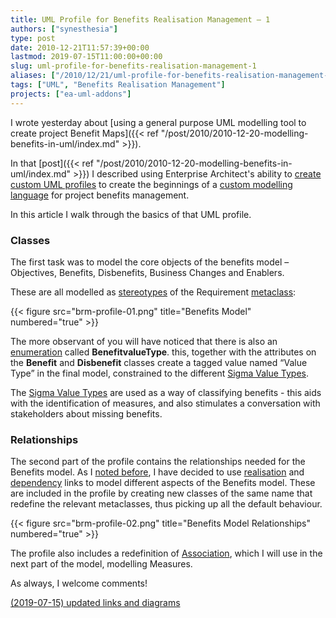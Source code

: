 ```yaml
---
title: UML Profile for Benefits Realisation Management – 1
authors: ["synesthesia"]
type: post
date: 2010-12-21T11:57:39+00:00
lastmod: 2019-07-15T11:00:00+00:00
slug: uml-profile-for-benefits-realisation-management-1
aliases: ["/2010/12/21/uml-profile-for-benefits-realisation-management-1/"]
tags: ["UML", "Benefits Realisation Management"]
projects: ["ea-uml-addons"]
---
```

I wrote yesterday about [using a general purpose UML modelling tool to create project Benefit Maps]({{< ref "/post/2010/2010-12-20-modelling-benefits-in-uml/index.md" >}}).

In that [post]({{< ref "/post/2010/2010-12-20-modelling-benefits-in-uml/index.md" >}}) I described using Enterprise Architect's ability to [create custom UML profiles](https://sparxsystems.com/enterprise_architect_user_guide/14.0/modeling_tools/umlprofiles_2.html) to create the beginnings of a [custom modelling language]( https://sparxsystems.com/enterprise_architect_user_guide/14.0/modeling_tools/umlprofiles_2.html) for project benefits management.

In this article I walk through the basics of that UML profile.

### Classes

The first task was to model the core objects of the benefits model – Objectives, Benefits, Disbenefits, Business Changes and Enablers.

These are all modelled as [stereotypes]( http://www.uml-diagrams.org/profile-diagrams.html#stereotype) of the Requirement [metaclass](http://www.uml-diagrams.org/profile-diagrams.html#metaclass):

{{< figure src="brm-profile-01.png" title="Benefits Model" numbered="true" >}}

The more observant of you will have noticed that there is also an [enumeration](https://sparxsystems.com/enterprise_architect_user_guide/14.0/modeling_tools/addingenumerationstagstost.html) called **BenefitvalueType**. this, together with the attributes on the **Benefit** and **Disbenefit** classes create a tagged value named “Value Type” in the final model, constrained to the different [Sigma Value Types](https://books.google.co.uk/books?id=2IfFQY_XrfAC&lpg=PA113&ots=r5fdUWFy3k&pg=PA113&redir_esc=y#v=onepage&q=sigma%20benefit%20value%20types&f=false).

The [Sigma Value Types](https://books.google.co.uk/books?id=2IfFQY_XrfAC&lpg=PA113&ots=r5fdUWFy3k&pg=PA113&redir_esc=y#v=onepage&q=sigma%20benefit%20value%20types&f=false) are used as a way of classifying benefits - this aids with the identification of measures, and also stimulates a conversation with stakeholders about missing benefits.

### Relationships

The second part of the profile contains the relationships needed for the Benefits model. As I [noted before](/2010/12/20/modelling-benefits-in-uml/), I have decided to use [realisation](https://www.uml-diagrams.org/abstraction.html) and [dependency](https://www.uml-diagrams.org/dependency.html?context=class-diagrams) links to model different aspects of the Benefits model. These are included in the profile by creating new classes of the same name that redefine the relevant metaclasses, thus picking up all the default behaviour.

{{< figure src="brm-profile-02.png" title="Benefits Model Relationships" numbered="true" >}}

The profile also includes a redefinition of [Association](https://www.uml-diagrams.org/association.html?context=class-diagrams), which I will use in the next part of the model, modelling Measures.

As always, I welcome comments!

<ins datetime="2019-07-15">(2019-07-15) updated links and diagrams</ins>

 [1]: /2010/12/20/modelling-benefits-in-uml/
 [2]: http://www.sparxsystems.com/enterprise_architect_user_guide/8.0/modeling_languages/umlprofiles_2.html
 [3]: http://www.sparxsystems.com/enterprise_architect_user_guide/8.0/modeling_languages/extending_uml.html
 [4]: http://www.uml-diagrams.org/profile-diagrams.html#stereotype
 [5]: http://www.uml-diagrams.org/profile-diagrams.html#metaclass
 [6]: http://publib.boulder.ibm.com/infocenter/rtnlhelp/v6r0m0/index.jsp?topic=/com.ibm.xtools.modeler.doc/topics/cenum.html
 [7]: http://www.uml-diagrams.org/profile-diagrams.html#tagged-value
 [8]: https://books.google.co.uk/books?id=2IfFQY_XrfAC&lpg=PA113&ots=r5fdUWFy3k&pg=PA113&redir_esc=y#v=onepage&q=sigma%20benefit%20value%20types&f=false
 [9]: http://www.uml-diagrams.org/class-diagrams.html#abstraction
 [10]: http://www.uml-diagrams.org/class-diagrams.html#dependency

